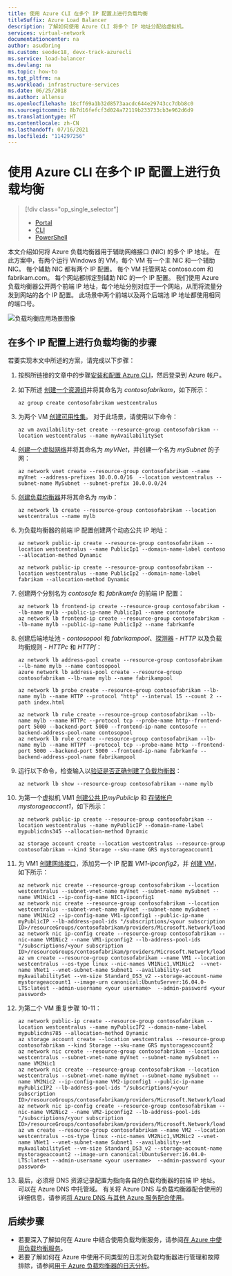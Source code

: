 ```yaml
---
title: 使用 Azure CLI 在多个 IP 配置上进行负载均衡
titleSuffix: Azure Load Balancer
description: 了解如何使用 Azure CLI 将多个 IP 地址分配给虚拟机。
services: virtual-network
documentationcenter: na
author: asudbring
ms.custom: seodec18, devx-track-azurecli
ms.service: load-balancer
ms.devlang: na
ms.topic: how-to
ms.tgt_pltfrm: na
ms.workload: infrastructure-services
ms.date: 06/25/2018
ms.author: allensu
ms.openlocfilehash: 18cff69a1b32d8573aacdc644e29743cc7dbb8c0
ms.sourcegitcommit: 8b7d16fefcf3d024a72119b233733cb3e962d6d9
ms.translationtype: HT
ms.contentlocale: zh-CN
ms.lasthandoff: 07/16/2021
ms.locfileid: "114297256"
---
```

# <a name="load-balancing-on-multiple-ip-configurations-using-azure-cli"></a>使用 Azure CLI 在多个 IP 配置上进行负载均衡

> [!div class="op_single_selector"]
> * [Portal](load-balancer-multiple-ip.md)
> * [CLI](load-balancer-multiple-ip-cli.md)
> * [PowerShell](load-balancer-multiple-ip-powershell.md)

本文介绍如何将 Azure 负载均衡器用于辅助网络接口 (NIC) 的多个 IP 地址。 在此方案中，有两个运行 Windows 的 VM，每个 VM 有一个主 NIC 和一个辅助 NIC。 每个辅助 NIC 都有两个 IP 配置。 每个 VM 托管网站 contoso.com 和 fabrikam.com。 每个网站都绑定到辅助 NIC 的一个 IP 配置。 我们使用 Azure 负载均衡器公开两个前端 IP 地址，每个地址分别对应于一个网站，从而将流量分发到网站的各个 IP 配置。 此场景中两个前端以及两个后端池 IP 地址都使用相同的端口号。

![负载均衡应用场景图像](./media/load-balancer-multiple-ip/lb-multi-ip.PNG)

## <a name="steps-to-load-balance-on-multiple-ip-configurations"></a>在多个 IP 配置上进行负载均衡的步骤

若要实现本文中所述的方案，请完成以下步骤：

1. 按照所链接的文章中的步骤[安装和配置 Azure CLI](/cli/azure/install-azure-cli)，然后登录到 Azure 帐户。
2. 如下所述 [创建一个资源组](../virtual-machines/linux/create-cli-complete.md?toc=%2fazure%2fvirtual-network%2ftoc.json#create-resource-group)并将其命名为 *contosofabrikam*，如下所示：

    ```azurecli
    az group create contosofabrikam westcentralus
    ```

3. 为两个 VM [创建可用性集](../virtual-machines/linux/create-cli-complete.md?toc=%2fazure%2fvirtual-network%2ftoc.json#create-an-availability-set)。 对于此场景，请使用以下命令：

    ```azurecli
    az vm availability-set create --resource-group contosofabrikam --location westcentralus --name myAvailabilitySet
    ```

4. [创建一个虚拟网络](../virtual-machines/linux/create-cli-complete.md?toc=%2fazure%2fvirtual-network%2ftoc.json#create-a-virtual-network-and-subnet)并将其命名为 *myVNet*，并创建一个名为 *mySubnet* 的子网：

    ```azurecli
    az network vnet create --resource-group contosofabrikam --name myVnet --address-prefixes 10.0.0.0/16  --location westcentralus --subnet-name MySubnet --subnet-prefix 10.0.0.0/24

    ```

5. [创建负载均衡器](../virtual-machines/linux/create-cli-complete.md?toc=%2fazure%2fvirtual-network%2ftoc.json)并将其命名为 *mylb*：

    ```azurecli
    az network lb create --resource-group contosofabrikam --location westcentralus --name mylb
    ```

6. 为负载均衡器的前端 IP 配置创建两个动态公共 IP 地址：

    ```azurecli
    az network public-ip create --resource-group contosofabrikam --location westcentralus --name PublicIp1 --domain-name-label contoso --allocation-method Dynamic

    az network public-ip create --resource-group contosofabrikam --location westcentralus --name PublicIp2 --domain-name-label fabrikam --allocation-method Dynamic
    ```

7. 创建两个分别名为 *contosofe* 和 *fabrikamfe* 的前端 IP 配置：

    ```azurecli
    az network lb frontend-ip create --resource-group contosofabrikam --lb-name mylb --public-ip-name PublicIp1 --name contosofe
    az network lb frontend-ip create --resource-group contosofabrikam --lb-name mylb --public-ip-name PublicIp2 --name fabrkamfe
    ```

8. 创建后端地址池 - *contosopool* 和 *fabrikampool*、[探测器](../virtual-machines/linux/create-cli-complete.md?toc=%2fazure%2fvirtual-network%2ftoc.json) - *HTTP* 以及负载均衡规则 - *HTTPc* 和 *HTTPf*：

    ```azurecli
    az network lb address-pool create --resource-group contosofabrikam --lb-name mylb --name contosopool
    azure network lb address-pool create --resource-group contosofabrikam --lb-name mylb --name fabrikampool

    az network lb probe create --resource-group contosofabrikam --lb-name mylb --name HTTP --protocol "http" --interval 15 --count 2 --path index.html

    az network lb rule create --resource-group contosofabrikam --lb-name mylb --name HTTPc --protocol tcp --probe-name http--frontend-port 5000 --backend-port 5000 --frontend-ip-name contosofe --backend-address-pool-name contosopool
    az network lb rule create --resource-group contosofabrikam --lb-name mylb --name HTTPf --protocol tcp --probe-name http --frontend-port 5000 --backend-port 5000 --frontend-ip-name fabrkamfe --backend-address-pool-name fabrikampool
    ```

9. 运行以下命令，检查输入以[验证是否正确创建了负载均衡器](../virtual-machines/linux/create-cli-complete.md?toc=%2fazure%2fvirtual-network%2ftoc.json)：

    ```azurecli
    az network lb show --resource-group contosofabrikam --name mylb
    ```

10. 为第一个虚拟机 VM1 [创建公共 IP](../virtual-machines/linux/create-cli-complete.md?toc=%2fazure%2fvirtual-network%2ftoc.json#create-a-public-ip-address)*myPublicIp* 和 [存储帐户](../virtual-machines/linux/create-cli-complete.md?toc=%2fazure%2fvirtual-network%2ftoc.json)*mystorageaccont1*，如下所示：

    ```azurecli
    az network public-ip create --resource-group contosofabrikam --location westcentralus --name myPublicIP --domain-name-label mypublicdns345 --allocation-method Dynamic

    az storage account create --location westcentralus --resource-group contosofabrikam --kind Storage --sku-name GRS mystorageaccount1
    ```

11. 为 VM1 [创建网络接口](../virtual-machines/linux/create-cli-complete.md?toc=%2fazure%2fvirtual-network%2ftoc.json#create-a-virtual-nic)，添加另一个 IP 配置 *VM1-ipconfig2*，并 [创建 VM](../virtual-machines/linux/create-cli-complete.md?toc=%2fazure%2fvirtual-network%2ftoc.json#create-a-vm)，如下所示：

    ```azurecli
    az network nic create --resource-group contosofabrikam --location westcentralus --subnet-vnet-name myVnet --subnet-name mySubnet --name VM1Nic1 --ip-config-name NIC1-ipconfig1
    az network nic create --resource-group contosofabrikam --location westcentralus --subnet-vnet-name myVnet --subnet-name mySubnet --name VM1Nic2 --ip-config-name VM1-ipconfig1 --public-ip-name myPublicIP --lb-address-pool-ids "/subscriptions/<your subscription ID>/resourceGroups/contosofabrikam/providers/Microsoft.Network/loadBalancers/mylb/backendAddressPools/contosopool"
    az network nic ip-config create --resource-group contosofabrikam --nic-name VM1Nic2 --name VM1-ipconfig2 --lb-address-pool-ids "/subscriptions/<your subscription ID>/resourceGroups/contosofabrikam/providers/Microsoft.Network/loadBalancers/mylb/backendAddressPools/fabrikampool"
    az vm create --resource-group contosofabrikam --name VM1 --location westcentralus --os-type linux --nic-names VM1Nic1,VM1Nic2  --vnet-name VNet1 --vnet-subnet-name Subnet1 --availability-set myAvailabilitySet --vm-size Standard_DS3_v2 --storage-account-name mystorageaccount1 --image-urn canonical:UbuntuServer:16.04.0-LTS:latest --admin-username <your username>  --admin-password <your password>
    ```

12. 为第二个 VM 重复步骤 10-11：

    ```azurecli
    az network public-ip create --resource-group contosofabrikam --location westcentralus --name myPublicIP2 --domain-name-label mypublicdns785 --allocation-method Dynamic
    az storage account create --location westcentralus --resource-group contosofabrikam --kind Storage --sku-name GRS mystorageaccount2
    az network nic create --resource-group contosofabrikam --location westcentralus --subnet-vnet-name myVnet --subnet-name mySubnet --name VM2Nic1
    az network nic create --resource-group contosofabrikam --location westcentralus --subnet-vnet-name myVnet --subnet-name mySubnet --name VM2Nic2 --ip-config-name VM2-ipconfig1 --public-ip-name myPublicIP2 --lb-address-pool-ids "/subscriptions/<your subscription ID>/resourceGroups/contosofabrikam/providers/Microsoft.Network/loadBalancers/mylb/backendAddressPools/contosopool"
    az network nic ip-config create --resource-group contosofabrikam --nic-name VM2Nic2 --name VM2-ipconfig2 --lb-address-pool-ids "/subscriptions/<your subscription ID>/resourceGroups/contosofabrikam/providers/Microsoft.Network/loadBalancers/mylb/backendAddressPools/fabrikampool"
    az vm create --resource-group contosofabrikam --name VM2 --location westcentralus --os-type linux --nic-names VM2Nic1,VM2Nic2 --vnet-name VNet1 --vnet-subnet-name Subnet1 --availability-set myAvailabilitySet --vm-size Standard_DS3_v2 --storage-account-name mystorageaccount2 --image-urn canonical:UbuntuServer:16.04.0-LTS:latest --admin-username <your username>  --admin-password <your password>
    ```

13. 最后，必须将 DNS 资源记录配置为指向各自的负载均衡器的前端 IP 地址。 可以在 Azure DNS 中托管域。 有关将 Azure DNS 与负载均衡器配合使用的详细信息，请参阅[将 Azure DNS 与其他 Azure 服务配合使用](../dns/dns-for-azure-services.md)。

## <a name="next-steps"></a>后续步骤
- 若要深入了解如何在 Azure 中结合使用负载均衡服务，请参阅[在 Azure 中使用负载均衡服务](../traffic-manager/traffic-manager-load-balancing-azure.md)。
- 若要了解如何在 Azure 中使用不同类型的日志对负载均衡器进行管理和故障排除，请参阅[用于 Azure 负载均衡器的日志分析](./monitor-load-balancer.md)。